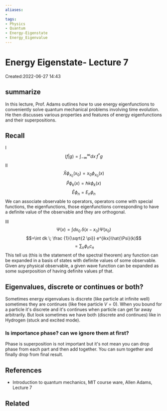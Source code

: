 ```yaml
---
aliases: 
- 
tags:
- Physics
- Quantum
- Energy-Eigenstate
- Energy_Eigenvalue
---
```




# Energy Eigenstate- Lecture 7
Created:2022-06-27 14:43
## summarize
In this lecture, Prof. Adams outlines how to use energy eigenfunctions to conveniently solve quantum mechanical problems involving time evolution. He then discusses various properties and features of energy eigenfunctions and their superpositions.


## Recall
I
$$(f|g)=\int_{-\infty}^\infty dx \; f^{*}g\tag{1}$$
II
$$\hat{X}\phi_{x_{0}}(x_{0})=x_{0}\phi_{x_{0}}(x)\tag{2}$$
$$\hat{P}\phi_{k}(x)=\hbar k \phi_{k}(x)\tag{3}$$
$$\hat{E}\phi_{n}=E_{n}\phi_{n}\tag{4}$$
We can associate observable to operators, operators come with special functions, the eigenfunctions, those eigenfunctions corresponding to have a definite value of the observable and they are orthogonal.

III
$$\Psi(x) = \int dx_{0} \; \delta(x-x_{0})\Psi(x_{0})$$
$$=\int dk \; \frac {1}{\sqrt{2 \pi}} e^{ikx}\hat{\Psi}(k)$$
$$=\sum_{n}\phi_{n}c_{n}$$
This tell us (this is the statement of the spectral theorem) any function can be expanded in a basis of states with definite values of some observable. Given any physical observable, a given wave function can be expanded as some superposition of having definite values pf that.

## Eigenvalues, discrete or continues or both?
Sometimes energy eigenvalues is discrete (like particle at infinite well) sometimes they are continues (like free particle $V=0$). When you bound for a particle it's discrete and it's continues when particle can get far away arbitrarily. But look sometimes we have both (discrete and continues) like in Hydrogen (stuck and excited mode).

### Is importance phase? can we ignore them at first?
Phase is superposition is not important but it's not mean you can drop phase from each part and then add together. You can sum together and finally drop from final result.

## References
- Introduction to quantum mechanics, MIT course ware, Allen Adams, Lecture 7

## Related
